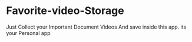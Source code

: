 # Favorite-video-Storage
Just Collect your Important Document Videos And save inside this app.  its your Personal app
